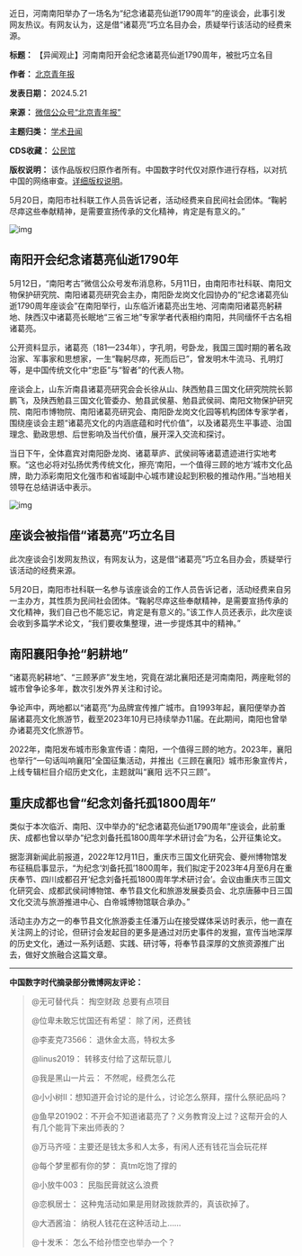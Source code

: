 近日，河南南阳举办了一场名为“纪念诸葛亮仙逝1790周年”的座谈会，此事引发网友热议。有网友认为，这是借“诸葛亮”巧立名目办会，质疑举行该活动的经费来源。




**标题：** 【异闻观止】河南南阳开会纪念诸葛亮仙逝1790周年，被批巧立名目  

**作者：** [北京青年报](https://chinadigitaltimes.net/space/北京青年报)  

**发表日期：** 2024.5.21  

**来源：** [微信公众号“北京青年报”](https://web.archive.org/web/20240521144313/https://mp.weixin.qq.com/s/9rvKn_OznHI9WgO2CKvHTQ)  

**主题归类：** [学术丑闻](https://chinadigitaltimes.net/space/学术丑闻)  

**CDS收藏：** [公民馆](https://chinadigitaltimes.net/space/%E5%85%AC%E6%B0%91%E9%A6%86)  

**版权说明：** 该作品版权归原作者所有。中国数字时代仅对原作进行存档，以对抗中国的网络审查。[详细版权说明](https://chinadigitaltimes.net/chinese/copyright)。


5月20日，南阳市社科联工作人员告诉记者，活动经费来自民间社会团体。“鞠躬尽瘁这些奉献精神，是需要宣扬传承的文化精神，肯定是有意义的。”


![img](https://chinadigitaltimes.net/chinese/files/2024/05/post-708106-664cb1e60b718.)


**南阳开会纪念诸葛亮仙逝1790年** 
--------------------


5月12日，“南阳考古”微信公众号发布消息称，5月11日，由南阳市社科联、南阳文物保护研究院、南阳诸葛亮研究会主办，南阳卧龙岗文化园协办的“纪念诸葛亮仙逝1790周年座谈会”在南阳举行，山东临沂诸葛亮出生地、河南南阳诸葛亮躬耕地、陕西汉中诸葛亮长眠地“三省三地”专家学者代表相约南阳，共同缅怀千古名相诸葛亮。


公开资料显示，诸葛亮（181—234年），字孔明，号卧龙，我国三国时期的著名政治家、军事家和思想家，一生“鞠躬尽瘁，死而后已”，曾发明木牛流马、孔明灯等，是中国传统文化中“忠臣”与“智者”的代表人物。


座谈会上，山东沂南县诸葛亮研究会会长徐从山、陕西勉县三国文化研究院院长郭鹏飞，及陕西勉县三国文化管委办、勉县武侯墓、勉县武侯祠、南阳文物保护研究院、南阳市博物院、南阳诸葛亮研究会、南阳卧龙岗文化园等机构团体专家学者，围绕座谈会主题“诸葛亮文化的内涵底蕴和时代价值”，以及诸葛亮生平事迹、治国理念、勤政思想、后世影响及当代价值，展开深入交流和探讨。


当日下午，全体嘉宾对南阳卧龙岗、诸葛草庐、武侯祠等诸葛遗迹进行实地考察。“这也必将对弘扬优秀传统文化，擦亮‘南阳，一个值得三顾的地方’城市文化品牌，助力添彩南阳文化强市和省域副中心城市建设起到积极的推动作用。”当地相关领导在总结讲话中表示。


![img](https://chinadigitaltimes.net/chinese/files/2024/05/post-708106-664cb1e62dede.)


**座谈会被指借“诸葛亮”巧立名目** 
-------------------


此次座谈会引发网友热议，有网友认为，这是借“诸葛亮”巧立名目办会，质疑举行该活动的经费来源。


5月20日，南阳市社科联一名参与该座谈会的工作人员告诉记者，活动经费来自另一主办方，其性质为民间社会团体。“鞠躬尽瘁这些奉献精神，是需要宣扬传承的文化精神，我们自己也不能忘记，肯定是有意义的。”该工作人员还表示，此次座谈会收到多篇学术论文，“我们要收集整理，进一步提炼其中的精神。”


**南阳襄阳争抢“躬耕地”** 
---------------


“诸葛亮躬耕地”、“三顾茅庐”发生地，究竟在湖北襄阳还是河南南阳，两座毗邻的城市曾争论多年，数次引发外界关注和讨论。


争论声中，两地都以“诸葛亮”为品牌宣传推广城市。自1993年起，襄阳便举办首届诸葛亮文化旅游节，截至2023年10月已持续举办11届。在此期间，南阳也曾举办诸葛亮文化旅游节。


2022年，南阳发布城市形象宣传语：南阳，一个值得三顾的地方。2023年，襄阳也举行“一句话叫响襄阳”全国征集活动，并推出《三顾在襄阳》城市形象宣传片，上线专辑栏目介绍历史文化，主题就叫“襄阳 远不只三顾”。


**重庆成都也曾“纪念刘备托孤1800周年”** 
------------------------


类似于本次临沂、南阳、汉中举办的“纪念诸葛亮仙逝1790周年”座谈会，此前重庆、成都也曾以举办“纪念刘备托孤1800周年学术研讨会”为名，公开征集论文。


据澎湃新闻此前报道，2022年12月11日，重庆市三国文化研究会、夔州博物馆发布征稿启事显示，“为纪念‘刘备托孤’1800周年，我们拟定于2023年4月至6月在重庆奉节、四川成都召开‘纪念刘备托孤1800周年学术研讨会’。会议由重庆市三国文化研究会、成都武侯祠博物馆、奉节县文化和旅游发展委员会、北京唐藤中日三国文化交流与旅游推进中心、白帝城博物馆联合承办。”


活动主办方之一的奉节县文化旅游委主任潘万山在接受媒体采访时表示，他一直在关注网上的讨论，但研讨会发起目的更多是通过对历史事件的发掘，宣传当地深厚的历史文化，通过一系列话题、实践、研讨等，将奉节县深厚的文旅资源推广出去，做好文旅融合这篇文章。




---


**中国数字时代摘录部分微博网友评论：** 



> @无可替代兵： 掏空财政 总要有点项目
> 
> 
> @位卑未敢忘忧国还有希望： 除了闲，还费钱
> 
> 
> @李麦克73566： 退休金太高，特权太多
> 
> 
> @linus2019： 转移支付给了这帮玩意儿
> 
> 
> @我是黑山一片云： 不然呢，经费怎么花
> 
> 
> @小小树II：想知道开会讨论的是什么，讨论怎么祭拜，摆什么祭祀品吗？
> 
> 
> @鱼早201902：不开会不知道诸葛亮了？义务教育没上过？这帮开会的人有几个能背下来出师表的？
> 
> 
> @万马齐哑：主要还是钱太多和人太多，有闲人还有钱花当会玩花样
> 
> 
> @每个梦里都有你的梦： 真tm吃饱了撑的
> 
> 
> @小放牛003： 民脂民膏就这么浪费
> 
> 
> @恋枫居士： 这种鬼活动如果是用财政拨款弄的，真该砍掉了。
> 
> 
> @大洒酱油： 纳税人钱花在这种活动上……
> 
> 
> @十发禾： 怎么不给孙悟空也举办一个？

